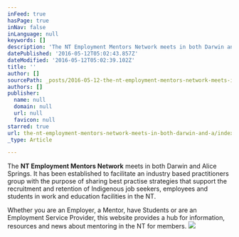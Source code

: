 ```yaml
---
inFeed: true
hasPage: true
inNav: false
inLanguage: null
keywords: []
description: 'The NT Employment Mentors Network meets in both Darwin and Alice Springs. It has been established to facilitate an industry based practitioners group with the purpose of sharing best practise strategies that support the recruitment and retention of Indigenous job seekers, employees and students in work and education facilities in the NT.'
datePublished: '2016-05-12T05:02:43.857Z'
dateModified: '2016-05-12T05:02:39.102Z'
title: ''
author: []
sourcePath: _posts/2016-05-12-the-nt-employment-mentors-network-meets-in-both-darwin-and-a.md
authors: []
publisher:
  name: null
  domain: null
  url: null
  favicon: null
starred: true
url: the-nt-employment-mentors-network-meets-in-both-darwin-and-a/index.html
_type: Article

---
```

The **NT Employment Mentors Network** meets in both Darwin and Alice Springs. It has been established to facilitate an industry based practitioners group with the purpose of sharing best practise strategies that support the recruitment and retention of Indigenous job seekers, employees and students in work and education facilities in the NT.

Whether you are an Employer, a Mentor, have Students or are an Employment Service Provider, this website provides a hub for information, resources and news about mentoring in the NT for members.
![](https://the-grid-user-content.s3-us-west-2.amazonaws.com/06fbf360-f398-4550-b8b8-9293f7bb80a6.png)